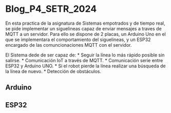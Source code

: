 # Blog_P4_SETR_2024

En esta practica de la asignatura de Sistemas empotrados y de tiempo real, se pide implementar un siguelineas capaz de enviar mensajes a traves de MQTT a un servidor. Para ello se dispone de 2 placas, un Arduino Uno en el que se implementara el comportamiento del siguelineas, y un ESP32 encargado de las comuncionaciones MQTT con el servidor. 

El Sistema dede de ser capaz de:
    * Seguir la línea lo más rápido posible sin salirse.
    * Comunicación IoT a través de MQTT.
    * Comunicación serie entre ESP32 y Arduino UNO.
    * Si el robot pierde la línea realizar una búsqueda de la línea de nuevo.
    * Detección de obstáculos.

## Arduino

## ESP32
